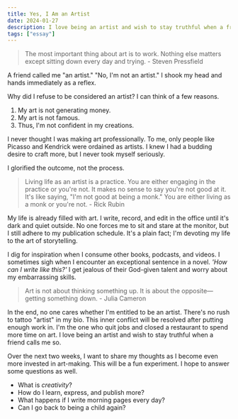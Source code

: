 ```yaml
---
title: Yes, I Am an Artist
date: 2024-01-27
description: I love being an artist and wish to stay truthful when a friend calls me so.
tags: ["essay"]
---
```


> The most important thing about art is to work. Nothing else matters except sitting down every day and trying. - Steven Pressfield

A friend called me "an artist." "No, I'm not an artist." I shook my head and hands immediately as a reflex.

Why did I refuse to be considered an artist? I can think of a few reasons.

1. My art is not generating money.
2. My art is not famous.
3. Thus, I'm not confident in my creations.

I never thought I was making art professionally. To me, only people like Picasso and Kendrick were ordained as artists. I knew I had a budding desire to craft more, but I never took myself seriously.

I glorified the outcome, not the process.

> Living life as an artist is a practice. You are either engaging in the practice or you're not. It makes no sense to say you're not good at it. It's like saying, "I'm not good at being a monk." You are either living as a monk or you're not. - Rick Rubin

My life is already filled with art. I write, record, and edit in the office until it's dark and quiet outside. No one forces me to sit and stare at the monitor, but I still adhere to my publication schedule. It's a plain fact; I'm devoting my life to the art of storytelling.

I dig for inspiration when I consume other books, podcasts, and videos. I sometimes sigh when I encounter an exceptional sentence in a novel. *'How can I write like this?'* I get jealous of their God-given talent and worry about my embarrassing skills.

> Art is not about thinking something up. It is about the opposite—getting something down. - Julia Cameron

In the end, no one cares whether I'm entitled to be an artist. There's no rush to tattoo "artist" in my bio. This inner conflict will be resolved after putting enough work in. I'm the one who quit jobs and closed a restaurant to spend more time on art. I love being an artist and wish to stay truthful when a friend calls me so.

Over the next two weeks, I want to share my thoughts as I become even more invested in art-making. This will be a fun experiment. I hope to answer some questions as well.

- What is *creativity*?
- How do I learn, express, and publish more?
- What happens if I write morning pages every day?
- Can I go back to being a child again?